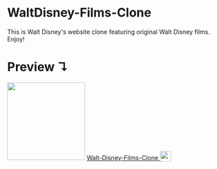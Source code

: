 # WaltDisney-Films-Clone
This is Walt Disney's website clone featuring original Walt Disney films. Enjoy!
# Preview ↴
<img src="https://media.giphy.com/media/QxjSLIIVG08trhiSRV/giphy.gif" width="180" height="180">
<a href="https://waltdisney-films-clone.netlify.app/" target="_blank">Walt-Disney-Films-Clone  </a><sub><img src="https://media.giphy.com/media/JPJDsRSA8XHeJJnWZ3/giphy.gif" width="25" height="25"></sub>

